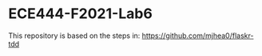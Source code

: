 # ECE444-F2021-Lab6

This repository is based on the steps in: https://github.com/mjhea0/flaskr-tdd
